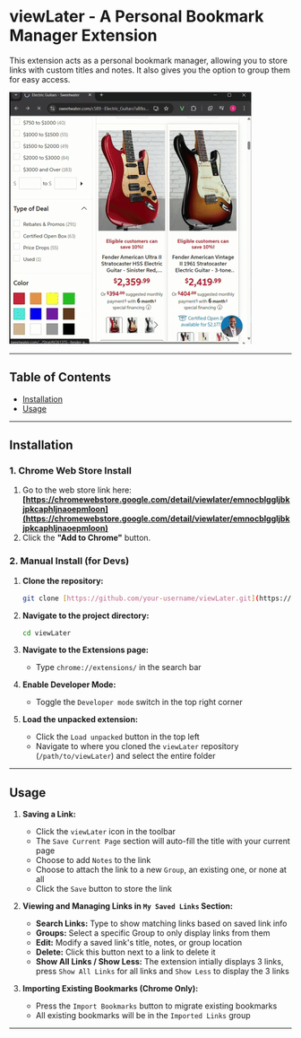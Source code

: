 # viewLater - A Personal Bookmark Manager Extension

This extension acts as a personal bookmark manager, allowing you to store links with custom titles and notes. It also gives you the option to group them for easy access.

![Demo of App Interaction](gifs/viewlater_demo.gif)

---

## Table of Contents
* [Installation](#installation)
* [Usage](#usage)

---

## Installation 

### 1. Chrome Web Store Install 

1.  Go to the web store link here:
    **[https://chromewebstore.google.com/detail/viewlater/emnocblggljbkjpkcaphljnaoepmloon](https://chromewebstore.google.com/detail/viewlater/emnocblggljbkjpkcaphljnaoepmloon)**
2.  Click the **"Add to Chrome"** button.

### 2. Manual Install (for Devs)

1.  **Clone the repository:**
    ```bash
    git clone [https://github.com/your-username/viewLater.git](https://github.com/your-username/viewLater.git)
    ```

2.  **Navigate to the project directory:**
    ```bash
    cd viewLater
    ```
    
3.  **Navigate to the Extensions page:**
    * Type `chrome://extensions/` in the search bar

4.  **Enable Developer Mode:**
    * Toggle the `Developer mode` switch in the top right corner 

5.  **Load the unpacked extension:**
    * Click the `Load unpacked` button in the top left
    * Navigate to where you cloned the `viewLater` repository (`/path/to/viewLater`) and select the entire folder

---

## Usage

1.  **Saving a Link:**
    * Click the `viewLater` icon in the toolbar
    * The `Save Current Page` section will auto-fill the title with your current page
    * Choose to add `Notes` to the link 
    * Choose to attach the link to a new `Group`, an existing one, or none at all 
    * Click the `Save` button to store the link 

2.  **Viewing and Managing Links in `My Saved Links` Section:** 

    * **Search Links:** Type to show matching links based on saved link info  
    * **Groups:** Select a specific Group to only display links from them 
    * **Edit:** Modify a saved link's title, notes, or group location
    * **Delete:** Click this button next to a link to delete it 
    * **Show All Links / Show Less:** The extension intially displays 3 links, press `Show All Links` for all links and `Show Less` to display the 3 links

3. **Importing Existing Bookmarks (Chrome Only):**
    * Press the `Import Bookmarks` button to migrate existing bookmarks 
    * All existing bookmarks will be in the `Imported Links` group 
    
---